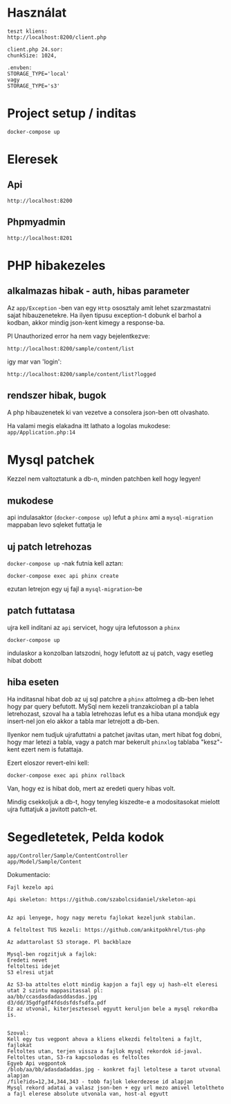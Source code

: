 # Használat

```
teszt kliens:
http://localhost:8200/client.php

client.php 24.sor:
chunkSize: 1024,
``` 

```
.envben:
STORAGE_TYPE='local'
vagy
STORAGE_TYPE='s3'
```

# Project setup / inditas

```
docker-compose up
```

# Eleresek

## Api
```
http://localhost:8200
```

## Phpmyadmin
```
http://localhost:8201
```

# PHP hibakezeles

## alkalmazas hibak - auth, hibas parameter
Az `app/Exception` -ben van egy `Http` ososztaly amit lehet szarzmastatni sajat hibauzenetekre.
Ha ilyen tipusu exception-t dobunk el barhol a kodban, akkor mindig json-kent kimegy a response-ba.

Pl Unauthorized error ha nem vagy bejelentkezve:
```
http://localhost:8200/sample/content/list
```
igy mar van 'login':
```
http://localhost:8200/sample/content/list?logged
```

## rendszer hibak, bugok
A php hibauzenetek ki van vezetve a consolera json-ben ott olvashato.


Ha valami megis elakadna itt lathato a logolas mukodese:
`` app/Application.php:14 ``


# Mysql patchek
Kezzel nem valtoztatunk a db-n, minden patchben kell hogy legyen!
## mukodese
api indulasaktor (`docker-compose up`) lefut a `phinx` ami a `mysql-migration` mappaban levo sqleket futtatja le

## uj patch letrehozas
`docker-compose up` -nak futnia kell aztan:
```
docker-compose exec api phinx create
```
ezutan letrejon egy uj fajl a `mysql-migration`-be

## patch futtatasa
ujra kell inditani az `api` servicet, hogy ujra lefutosson a `phinx`
```
docker-compose up
```
indulaskor a konzolban latszodni, hogy lefutott az uj patch, vagy esetleg hibat dobott

## hiba eseten
Ha inditasnal hibat dob az uj sql patchre a `phinx` attolmeg a db-ben lehet hogy par query befutott. MySql nem kezeli tranzakcioban pl a tabla letrehozast, szoval ha a tabla letrehozas lefut es a hiba utana  mondjuk egy insert-nel jon elo akkor a tabla mar letrejott a db-ben.

Ilyenkor nem tudjuk ujrafuttatni a patchet javitas utan, mert hibat fog dobni, hogy mar letezi a tabla, vagy a patch mar bekerult `phinxlog` tablaba "kesz"-kent ezert nem is futattaja.

Ezert eloszor revert-elni kell:
```
docker-compose exec api phinx rollback
```
Van, hogy ez is hibat dob, mert az eredeti query hibas volt.

Mindig csekkoljuk a db-t, hogy tenyleg kiszedte-e a modositasokat mielott ujra futtatjuk a javitott patch-et.


# Segedletetek, Pelda kodok

```
app/Controller/Sample/ContentController
app/Model/Sample/Content
```

Dokumentacio:

```
Fajl kezelo api

Api skeleton: https://github.com/szabolcsidaniel/skeleton-api


Az api lenyege, hogy nagy meretu fajlokat kezeljunk stabilan.

A feltoltest TUS kezeli: https://github.com/ankitpokhrel/tus-php

Az adattarolast S3 storage. Pl backblaze

Mysql-ben rogzitjuk a fajlok:
Eredeti nevet
feltoltesi idejet
S3 elresi utjat

Az S3-ba attoltes elott mindig kapjon a fajl egy uj hash-elt eleresi utat 2 szintu mappasitassal pl:
aa/bb/ccasdasdadasddasdas.jpg
d3/dd/35gdfgdf4fdsdsfdsfsdfa.pdf
Ez az utvonal, kiterjesztessel egyutt keruljon bele a mysql rekordba is.


Szoval:
Kell egy tus vegpont ahova a kliens elkezdi feltolteni a fajlt, fajlokat
Feltoltes utan, terjen vissza a fajlok mysql rekordok id-javal.
Feltoltes utan, S3-ra kapcsolodas es feltoltes
Egyeb Api vegpontok
/blob/aa/bb/adasdadaddas.jpg - konkret fajl letoltese a tarot utvonal alapjan
/file?ids=12,34,344,343 - tobb fajlok lekerdezese id alapjan
Mysql rekord adatai a valasz json-ben + egy url mezo amivel letoltheto a fajl elerese absolute utvonala van, host-al egyutt


